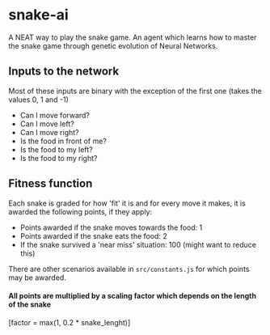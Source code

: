 # snake-ai

A NEAT way to play the snake game. An agent which learns how to master the snake game through genetic evolution of Neural Networks.

## Inputs to the network

Most of these inputs are binary with the exception of the first one (takes the values 0, 1 and -1)

  - Can I move forward?
  - Can I move left?
  - Can I move right?
  - Is the food in front of me?
  - Is the food to my left?
  - Is the food to my right?
 
## Fitness function

Each snake is graded for how 'fit' it is and for every move it makes, it is awarded the following points, if they apply:

  - Points awarded if the snake moves towards the food: 1
  - Points awarded if the snake eats the food: 2
  - If the snake survived a 'near miss' situation: 100  (might want to reduce this)

There are other scenarios available in `src/constants.js` for which points may be awarded.

#### All points are multiplied by a scaling factor which depends on the length of the snake
[factor = max(1, 0.2 * snake_lenght)]
  
